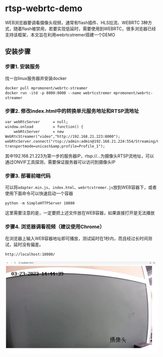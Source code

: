 # rtsp-webrtc-demo

WEB浏览器要调看摄像头视频，通常有flash插件、HLS拉流、WEBRTC 3种方式，随着flash被禁用，若要实现低延时，需要使用到WEBRTC，很多浏览器已经支持该框架，本文旨在利用webrtcstremer搭建一个DEMO

## 安装步骤

### 步骤1. 安装服务

找一台linux服务器并安装docker

```
docker pull mpromonent/webrtc-streamer
docker run -itd -p 8000:8000 --name webrtcstremer mpromonent/webrtc-streamer
```

### 步骤2. 修改index.html中的转换单元服务地址和RTSP流地址

```
var webRtcServer      = null;
window.onload         = function() {
    webRtcServer      = new WebRtcStreamer("video","http://192.168.21.223:8000");
webRtcServer.connect("rtsp://admin:admin@192.168.21.224:554/Streaming/Channels/101?transportmode=unicast&amp;profile=Profile_1");
```

其中192.168.21.223为第一步的服务器IP，rtsp://...为摄像头RTSP流地址，可以通过ONVIF工具探测，需要保证服务器可以访问到摄像头IP

### 步骤3. 部署前端代码

可以将`adapter.min.js`、`index.html`、`webrtcstremer.js`放到WEB容器下，或者使用下面命令可以快速启动一个容器

```
python -m SimpleHTTPServer 18080

```

这里需要注意的是，一定要把上述文件放在WEB容器，如果直接打开是无法播放

### 步骤4. 浏览器调看视频（建议使用Chrome）

在浏览器上输入WEB容器地址即可播放，测试延时在1秒内，而且经过长时间测试，延时没有偏差。

```
http://localhost:18080/
```

![](https://github.com/smallmuou/rtsp-webrtc-demo/blob/main/demo.png)
